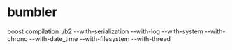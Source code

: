 bumbler
=======

boost compilation ./b2 --with-serialization --with-log --with-system --with-chrono --with-date_time --with-filesystem --with-thread